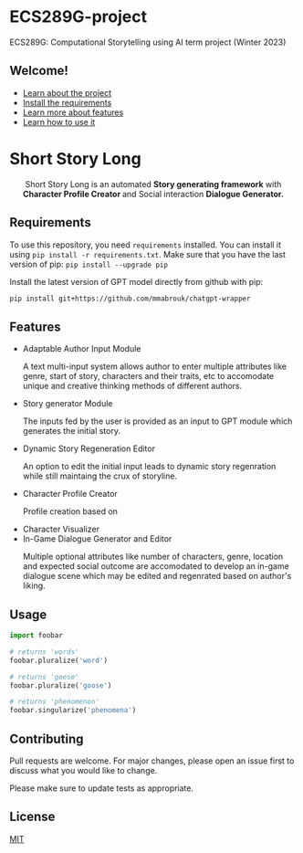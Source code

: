 # ECS289G-project
ECS289G: Computational Storytelling using AI term project (Winter 2023)

## Welcome!
* [Learn about the project](#summary-header)
* [Install the requirements](#requirements)
* [Learn more about features](#features)
* [Learn how to use it](#usage)


# Short Story Long

<p id="summary-header" align="center">Short Story Long is an automated <b>Story generating framework</b> with <b>Character Profile Creator </b> and Social interaction <b>Dialogue Generator.</b>


## Requirements

To use this repository, you need `requirements` installed. You can install it using `pip install -r requirements.txt`. Make sure that you have the last version of pip: `pip install --upgrade pip`

Install the latest version of GPT model directly from github with pip:

```bash
pip install git+https://github.com/mmabrouk/chatgpt-wrapper
```

## Features
<ul>
<li> Adaptable Author Input Module</li>
<p> A text multi-input system allows author to enter multiple attributes like genre, start of story, characters and their traits, etc to accomodate unique and creative thinking methods of different authors.</p>
<li> Story generator Module</li>
<p> The inputs fed by the user is provided as an input to GPT module which generates the initial story.</p>
<li> Dynamic Story Regeneration Editor</li>
<p> An option to edit the initial input leads to dynamic story regenration while still maintaing the crux of storyline.</p>
<li> Character Profile Creator</li>
<p> Profile creation based on </p>
<li> Character Visualizer</li>
<li> In-Game Dialogue Generator and Editor</li>
<p> Multiple optional attributes like number of characters, genre, location and expected social outcome are accomodated to  develop an in-game dialogue scene which may be edited and regenrated based on author's liking.
</ul>

## Usage

```python
import foobar

# returns 'words'
foobar.pluralize('word')

# returns 'geese'
foobar.pluralize('goose')

# returns 'phenomenon'
foobar.singularize('phenomena')
```

## Contributing

Pull requests are welcome. For major changes, please open an issue first
to discuss what you would like to change.

Please make sure to update tests as appropriate.

## License

[MIT](https://choosealicense.com/licenses/mit/)
